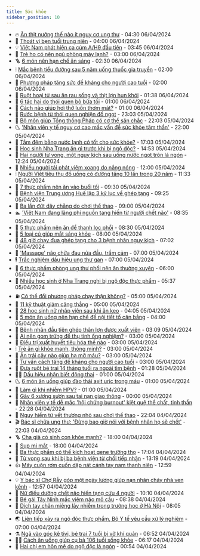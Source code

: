 ```yaml
---
title: Sức khỏe
sidebar_position: 10
---
```


<!-- vnexpress-suc-khoe:START -->
- 🔥 [Ăn thịt nướng thế nào ít nguy cơ ung thư](https://vnexpress.net/an-thit-nuong-the-nao-it-nguy-co-ung-thu-4731084.html) - 04:30 06/04/2024
- 🥰 [Thoát vị bẹn tuổi trung niên](https://vnexpress.net/thoat-vi-ben-tuoi-trung-nien-4731179.html) - 04:00 06/04/2024
- 💡 [Việt Nam phát hiện ca cúm A/H9 đầu tiên](https://vnexpress.net/viet-nam-phat-hien-ca-cum-a-h9-dau-tien-4731181.html) - 03:45 06/04/2024
- 🤗 [Trẻ ho có nên ngủ phòng máy lạnh?](https://vnexpress.net/tre-ho-co-nen-ngu-phong-may-lanh-4731079.html) - 03:00 06/04/2024
- 🪜 [6 món nên hạn chế ăn sáng](https://vnexpress.net/6-mon-nen-han-che-an-sang-4730990.html) - 02:30 06/04/2024
- 🕯 [Mắc bệnh tiểu đường sau 5 năm uống thuốc gia truyền](https://vnexpress.net/mac-benh-tieu-duong-sau-5-nam-uong-thuoc-gia-truyen-4730328.html) - 02:00 06/04/2024
- 🤭 [Phương pháp tăng sức đề kháng cho người cao tuổi](https://vnexpress.net/phuong-phap-tang-suc-de-khang-cho-nguoi-cao-tuoi-4725352.html) - 02:00 06/04/2024
- 👀 [Ruột hoại tử sau ăn rau sống và thịt lợn hun khói](https://vnexpress.net/ruot-hoai-tu-sau-an-rau-song-va-thit-lon-hun-khoi-4731132.html) - 01:38 06/04/2024
- 🌋 [6 tác hại do thói quen bỏ bữa tối](https://vnexpress.net/6-tac-hai-do-thoi-quen-bo-bua-toi-4731025.html) - 01:00 06/04/2024
- 🫶 [Cách nào giúp hơi thở luôn thơm mát?](https://vnexpress.net/cach-nao-giup-hoi-tho-luon-thom-mat-4730945.html) - 01:00 06/04/2024
- 🦆 [Rước bệnh từ thói quen nghiện đồ ngọt](https://vnexpress.net/ruoc-benh-tu-thoi-quen-nghien-do-ngot-4730358.html) - 23:03 05/04/2024
- 🚀 [Bộ môn giúp Tổng thống Pháp có cơ thể săn chắc](https://vnexpress.net/bo-mon-giup-tong-thong-phap-co-co-the-san-chac-4730883.html) - 22:03 05/04/2024
- 🌜 [&#39;Nhân viên y tế nguy cơ cao mắc vấn đề sức khỏe tâm thần&#39;](https://vnexpress.net/nhan-vien-y-te-nguy-co-cao-mac-van-de-suc-khoe-tam-than-4731028.html) - 22:00 05/04/2024
- 🧰 [Tắm đêm bằng nước lạnh có tốt cho sức khỏe?](https://vnexpress.net/tam-dem-bang-nuoc-lanh-co-tot-cho-suc-khoe-4730339.html) - 17:03 05/04/2024
- 💫 [Học sinh Nha Trang ăn gì trước khi bị ngộ độc?](https://vnexpress.net/hoc-sinh-nha-trang-an-gi-truoc-khi-bi-ngo-doc-4731051.html) - 14:53 05/04/2024
- 🌝 [Hai người tử vong, một nguy kịch sau uống nước ngọt trộn lá ngón](https://vnexpress.net/hai-nguoi-tu-vong-mot-nguy-kich-sau-uong-nuoc-ngot-tron-la-ngon-4731036.html) - 12:24 05/04/2024
- 🗽 [Nhiều người tái phát viêm xoang do nắng nóng](https://vnexpress.net/nhieu-nguoi-tai-phat-viem-xoang-do-nang-nong-4730918.html) - 12:00 05/04/2024
- 🕯 [Người Việt tiêu thụ đồ uống có đường tăng 10 lần trong 20 năm](https://vnexpress.net/nguoi-viet-tieu-thu-do-uong-co-duong-tang-10-lan-trong-20-nam-4730960.html) - 11:33 05/04/2024
- 🦅 [7 thực phẩm nên ăn vào buổi tối](https://vnexpress.net/7-thuc-pham-nen-an-vao-buoi-toi-4730871.html) - 09:30 05/04/2024
- 🦆 [Bệnh viện Trung ương Huế lập 3 kỷ lục về ghép tạng](https://vnexpress.net/benh-vien-trung-uong-hue-lap-3-ky-luc-ve-ghep-tang-4730964.html) - 09:25 05/04/2024
- 🎊 [Ba lần đứt dây chằng do chơi thể thao](https://vnexpress.net/ba-lan-dut-day-chang-do-choi-the-thao-4730979.html) - 09:00 05/04/2024
- 🏊 [&#39;Việt Nam đang lãng phí nguồn tạng hiến từ người chết não&#39;](https://vnexpress.net/viet-nam-dang-lang-phi-nguon-tang-hien-tu-nguoi-chet-nao-4730878.html) - 08:35 05/04/2024
- 📝 [5 thực phẩm nên ăn để thanh lọc phổi](https://vnexpress.net/5-thuc-pham-nen-an-de-thanh-loc-phoi-4730839.html) - 08:30 05/04/2024
- 💯 [5 loại củ giúp mắt sáng khỏe](https://vnexpress.net/5-loai-cu-giup-mat-sang-khoe-4730912.html) - 08:00 05/04/2024
- 🌊 [48 giờ chạy đua ghép tạng cho 3 bệnh nhân nguy kịch](https://vnexpress.net/48-gio-chay-dua-ghep-tang-cho-3-benh-nhan-nguy-kich-4730898.html) - 07:02 05/04/2024
- 🚀 [&#39;Massage&#39; não chữa đau nửa đầu, trầm cảm](https://vnexpress.net/massage-nao-chua-dau-nua-dau-tram-cam-4730897.html) - 07:00 05/04/2024
- 🕴 [Trắc nghiệm dấu hiệu ung thư gan](https://vnexpress.net/trac-nghiem-dau-hieu-ung-thu-gan-4730774.html) - 07:00 05/04/2024
- 🗽 [6 thực phẩm phòng ung thư phổi nên ăn thường xuyên](https://vnexpress.net/6-thuc-pham-phong-ung-thu-phoi-nen-an-thuong-xuyen-4730837.html) - 06:00 05/04/2024
- 🎡 [Nhiều học sinh ở Nha Trang nghi bị ngộ độc thực phẩm](https://vnexpress.net/nhieu-hoc-sinh-o-nha-trang-nghi-bi-ngo-doc-thuc-pham-4730798.html) - 05:37 05/04/2024
- ⛽️ [Có thể đổi phương pháp chạy thận không?](https://vnexpress.net/co-the-doi-phuong-phap-chay-than-khong-4730794.html) - 05:00 05/04/2024
- 🦆 [11 kỹ thuật giảm căng thẳng](https://vnexpress.net/11-ky-thuat-giam-cang-thang-4730628.html) - 05:00 05/04/2024
- 🤩 [28 học sinh nữ nhập viện sau khi ăn kẹo](https://vnexpress.net/28-hoc-sinh-nu-nhap-vien-sau-khi-an-keo-4730842.html) - 04:05 05/04/2024
- 🦒 [5 món ăn uống nên hạn chế để nội tiết tố cân bằng](https://vnexpress.net/5-mon-an-uong-nen-han-che-de-noi-tiet-to-can-bang-4730738.html) - 04:00 05/04/2024
- 💫 [Bệnh nhân đầu tiên ghép thận lợn được xuất viện](https://vnexpress.net/benh-nhan-dau-tien-ghep-than-lon-duoc-xuat-vien-4730800.html) - 03:09 05/04/2024
- 🐘 [Ai nên gom trứng để thụ tinh ống nghiệm?](https://vnexpress.net/ai-nen-gom-trung-de-thu-tinh-ong-nghiem-4730780.html) - 03:00 05/04/2024
- 🚀 [Điều trị xuất huyết tiêu hóa thế nào](https://vnexpress.net/dieu-tri-xuat-huyet-tieu-hoa-the-nao-4730776.html) - 03:00 05/04/2024
- 🕯 [Trẻ ăn gì khỏe mạnh, thông minh?](https://vnexpress.net/tre-an-gi-khoe-manh-thong-minh-4730732.html) - 03:00 05/04/2024
- 🦏 [Ăn trái cây nào giúp hạ mỡ máu?](https://vnexpress.net/an-trai-cay-nao-giup-ha-mo-mau-4730390.html) - 03:00 05/04/2024
- 🦄 [Tư vấn cách tăng đề kháng cho người cao tuổi](https://vnexpress.net/tu-van-cach-tang-de-khang-cho-nguoi-cao-tuoi-4725351.html) - 03:00 05/04/2024
- 🦒 [Đưa ruột bé trai 14 tháng tuổi ra ngoài tìm bệnh](https://vnexpress.net/dua-ruot-be-trai-14-thang-tuoi-ra-ngoai-tim-benh-4730688.html) - 01:28 05/04/2024
- 👨‍🏫 [Dấu hiệu nhận biết động thai](https://vnexpress.net/dau-hieu-nhan-biet-dong-thai-4730693.html) - 01:00 05/04/2024
- 🌜 [6 món ăn uống giúp đào thải axit uric trong máu](https://vnexpress.net/6-mon-an-uong-giup-dao-thai-axit-uric-trong-mau-4730469.html) - 01:00 05/04/2024
- 🚀 [Làm gì khi nhiễm HPV?](https://vnexpress.net/lam-gi-khi-nhiem-hpv-4730428.html) - 01:00 05/04/2024
- 💃 [Gãy 6 xương sườn sau tai nạn giao thông](https://vnexpress.net/gay-6-xuong-suon-sau-tai-nan-giao-thong-4730533.html) - 00:00 05/04/2024
- 💯 [Nhân viên y tế dễ mắc &#39;hội chứng burnout&#39; kiệt quệ thể chất, tinh thần](https://vnexpress.net/nhan-vien-y-te-de-mac-hoi-chung-burnout-kiet-que-the-chat-tinh-than-4730701.html) - 22:28 04/04/2024
- 🤔 [Nguy hiểm từ vết thương nhỏ sau chơi thể thao](https://vnexpress.net/nguy-hiem-tu-vet-thuong-nho-sau-choi-the-thao-4730557.html) - 22:04 04/04/2024
- 🎬 [Bác sĩ chữa ung thư: &#39;Đừng bao giờ nói với bệnh nhân họ sẽ chết&#39;](https://vnexpress.net/bac-si-chua-ung-thu-dung-bao-gio-noi-voi-benh-nhan-ho-se-chet-4729160.html) - 22:03 04/04/2024
- 🪜 [Cha già có sinh con khỏe mạnh?](https://vnexpress.net/cha-gia-co-sinh-con-khoe-manh-4730180.html) - 18:00 04/04/2024
- 🦣 [Sụp mi mắt](https://vnexpress.net/sup-mi-mat-4729144.html) - 18:00 04/04/2024
- 🧐 [Ba thực phẩm có thể kích hoạt gene trường thọ](https://vnexpress.net/ba-thuc-pham-co-the-kich-hoat-gene-truong-tho-4730422.html) - 17:04 04/04/2024
- 🤡 [Tử vong sau khi bị ba bệnh viện từ chối tiếp nhận](https://vnexpress.net/tu-vong-sau-khi-bi-ba-benh-vien-tu-choi-tiep-nhan-4730675.html) - 13:19 04/04/2024
- 👍 [Máy cuộn rơm cuốn dập nát cánh tay nam thanh niên](https://vnexpress.net/may-cuon-rom-cuon-dap-nat-canh-tay-nam-thanh-nien-4730395.html) - 12:59 04/04/2024
- 💡 [Y bác sĩ Chợ Rẫy góp một ngày lương giúp nạn nhân cháy nhà ven kênh](https://vnexpress.net/y-bac-si-cho-ray-gop-mot-ngay-luong-giup-nan-nhan-chay-nha-ven-kenh-4730671.html) - 12:57 04/04/2024
- 💯 [Nữ điều dưỡng chết não hiến tạng cứu 4 người](https://vnexpress.net/nu-dieu-duong-chet-nao-hien-tang-cuu-4-nguoi-4730571.html) - 10:10 04/04/2024
- 🧠 [Bé gái Tây Ninh mắc viêm não mô cầu](https://vnexpress.net/be-gai-tay-ninh-mac-viem-nao-mo-cau-4730519.html) - 08:38 04/04/2024
- 🎡 [Dịch tay chân miệng lây nhiễm trong trường học ở Hà Nội](https://vnexpress.net/dich-tay-chan-mieng-lay-nhiem-trong-truong-hoc-o-ha-noi-4730495.html) - 08:05 04/04/2024
- 🌏 [Liên tiếp xảy ra ngộ độc thực phẩm, Bộ Y tế yêu cầu xử lý nghiêm](https://vnexpress.net/lien-tiep-xay-ra-ngo-doc-thuc-pham-bo-y-te-yeu-cau-xu-ly-nghiem-4730485.html) - 07:00 04/04/2024
- ⚗️ [Ngã vào góc kệ tivi, bé trai 7 tuổi bị vỡ khí quản](https://vnexpress.net/nga-vao-goc-ke-tivi-be-trai-7-tuoi-bi-vo-khi-quan-4730489.html) - 06:52 04/04/2024
- 👨‍🏫 [Cách ăn uống giúp cụ bà 106 tuổi sống khỏe](https://vnexpress.net/cach-an-uong-giup-cu-ba-106-tuoi-song-khoe-4730454.html) - 06:17 04/04/2024
- 🤖 [Hai chị em hôn mê do ngộ độc lá ngón](https://vnexpress.net/hai-chi-em-hon-me-do-ngo-doc-la-ngon-4730244.html) - 00:54 04/04/2024<!-- vnexpress-suc-khoe:END -->
